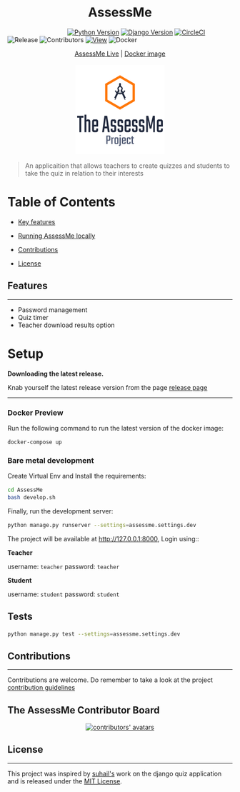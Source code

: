 <h1 style="text-align: center;"><span style="font-weight:bold">AssessMe</span></h1>

&nbsp;&nbsp;&nbsp;&nbsp;&nbsp;&nbsp;&nbsp;&nbsp;&nbsp;&nbsp;&nbsp;&nbsp;&nbsp;&nbsp;&nbsp;&nbsp;
&nbsp;&nbsp;&nbsp;&nbsp;&nbsp;&nbsp;&nbsp;&nbsp;&nbsp;&nbsp;&nbsp;&nbsp;&nbsp;&nbsp;&nbsp;&nbsp;
[![Python Version](https://img.shields.io/badge/python-3.9-brightgreen.svg)](https://python.org)
[![Django Version](https://img.shields.io/badge/django-3.2-brightgreen.svg)](https://djangoproject.com)
[![CircleCI](https://circleci.com/gh/MarvinKweyu/AssessMe.svg?style=svg)](https://circleci.com/gh/MarvinKweyu/AssessMe)
![Release](https://img.shields.io/github/v/release/MarvinKweyu/AssessMe?include_prereleases)
![Contributors](https://img.shields.io/github/contributors/MarvinKweyu/AssessMe) 
[![View](http://hits.dwyl.com/MarvinKweyu/AssessMe.svg)](http://hits.dwyl.com/MarvinKweyu/AssessMe)
![Docker](https://img.shields.io/docker/pulls/marvinkweyu/assessme_web?logo=AssessMe&style=flat
)


<p align="center">
  <!-- <b>AssessMe</b><br> -->
  <a href="https://assessme-project.herokuapp.com/">AssessMe Live</a> |
  <a href="https://hub.docker.com/r/marvinkweyu/assessme_web">Docker image</a> 
  <br><br>
  <img src="./img/assessme-project.png" alt="AssessMe">
</p>

 >An applicaition that allows teachers to create quizzes and students to
 take the quiz in relation to their interests



 # Table of Contents
 - [ Key features](#Features)

 - [ Running AssessMe locally ](#Setup)

 - [Contributions](#Contributions)


 - [License](#License)



## Features
---

- Password management
- Quiz timer
- Teacher download results option


# Setup
**Downloading the latest release.**

Knab yourself the latest release version from the page
[release page](https://github.com/MarvinKweyu/AssessMe/releases)


---
### Docker Preview

Run the following command to run the latest version of the docker image:

```bash
docker-compose up
```

### Bare metal development


Create Virtual Env and Install the requirements:

```bash
cd AssessMe
bash develop.sh
```

Finally, run the development server:

```bash
python manage.py runserver --settings=assessme.settings.dev
```

The project will be available at http://127.0.0.1:8000, Login using::

**Teacher**

username: `teacher`
password: `teacher`

**Student**

username: `student`
password: `student`

## Tests

```bash
python manage.py test --settings=assessme.settings.dev
```


## Contributions
---
Contributions are welcome.
Do remember to take a look at the project [contribution guidelines](./CONTRIBUTING.md)


## The AssessMe Contributor Board



<div align="center">
    <a href="https://github.com/MarvinKweyu/AssessMe/graphs/contributors">
        <img alt="contributors' avatars" src="https://contrib.rocks/image?repo=MarvinKweyu/AssessMe" />
    </a>
</div>


## License
---

This project was inspired by [suhail's](https://github.com/suhailvs/django-schools) work on the django quiz application and is released under the [MIT License](https://github.com/MarvinKweyu/AssessMe/blob/master/LICENSE).


